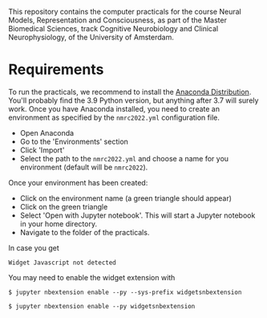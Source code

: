 This repository contains the computer practicals for the course
Neural Models, Representation and Consciousness, as part of the 
Master Biomedical Sciences, track Cognitive Neurobiology and Clinical Neurophysiology, 
of the University of Amsterdam. 

# Requirements

To run the practicals, we recommend to install the [Anaconda Distribution](https://www.anaconda.com/download/). You'll probably find the 3.9 Python version, but anything after 3.7 will surely work. Once you have Anaconda installed, you need to create an environment as specified by the `nmrc2022.yml` configuration file. 

- Open Anaconda
- Go to the 'Environments' section
- Click 'Import'
- Select the path to the `nmrc2022.yml` and choose a name for you environment (default will be `nmrc2022`).

Once your environment has been created:
- Click on the environment name (a green triangle should appear)
- Click on the green triangle
- Select 'Open with Jupyter notebook'. This will start a Jupyter notebook in your home directory. 
- Navigate to the folder of the practicals. 

In case you get 

```Widget Javascript not detected```

You may need to enable the widget extension with 

```$ jupyter nbextension enable --py --sys-prefix widgetsnbextension```

```$ jupyter nbextension enable --py widgetsnbextension```

